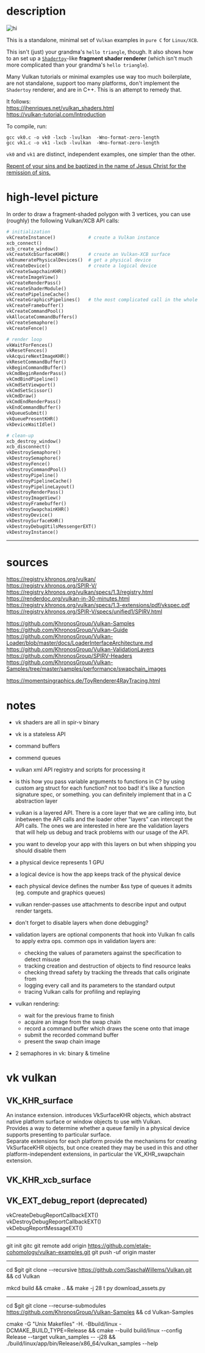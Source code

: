 # description

![hi](vk0.png "vk0 fragment shader renderer")

This is a standalone, minimal set of `Vulkan` examples in `pure C` for `Linux/XCB`.

This isn't (just) your grandma's `hello triangle`, though. It also shows how to an set up a [`Shadertoy`](https://www.shadertoy.com/view/3ltSW2)-like **fragment shader renderer** (which isn't much more complicated than your grandma's `hello triangle`).

Many Vulkan tutorials or minimal examples use way too much boilerplate, are not standalone, support too many platforms, don't implement the `Shadertoy` renderer, and are in C++.
This is an attempt to remedy that.

It follows:  
https://jhenriques.net/vulkan_shaders.html  
https://vulkan-tutorial.com/Introduction  

To compile, run:

```
gcc vk0.c -o vk0 -lxcb -lvulkan  -Wno-format-zero-length
gcc vk1.c -o vk1 -lxcb -lvulkan  -Wno-format-zero-length
```

`vk0` and `vk1` are distinct, independent examples, one simpler than the other.

[Repent of your sins and be baptized in the name of Jesus Christ for the remission of sins.](https://bible.com/bible/1/jhn.3)  

# high-level picture

In order to draw a fragment-shaded polygon with 3 vertices, you can use (roughly) the following Vulkan/XCB API calls:

```python
# initialization
vkCreateInstance()            # create a Vulkan instance
xcb_connect()
xcb_create_window()
vkCreateXcbSurfaceKHR()       # create an Vulkan-XCB surface
vkEnumeratePhysicalDevices()  # get a physical device
vkCreateDevice()              # create a logical device
vkCreateSwapchainKHR()
vkCreateImageView()
vkCreateRenderPass()
vkCreateShaderModule()
vkCreatePipelineCache()
vkCreateGraphicsPipelines()   # the most complicated call in the whole program
vkCreateFramebuffer()
vkCreateCommandPool()
vkAllocateCommandBuffers()
vkCreateSemaphore()
vkCreateFence()

# render loop
vkWaitForFences()
vkResetFences()
vkAcquireNextImageKHR()
vkResetCommandBuffer()
vkBeginCommandBuffer()
vkCmdBeginRenderPass()
vkCmdBindPipeline()
vkCmdSetViewport()
vkCmdSetScissor()
vkCmdDraw()
vkCmdEndRenderPass()
vkEndCommandBuffer()
vkQueueSubmit()
vkQueuePresentKHR()
vkDeviceWaitIdle()

# clean-up
xcb_destroy_window()
xcb_disconnect()
vkDestroySemaphore()
vkDestroySemaphore()
vkDestroyFence()
vkDestroyCommandPool()
vkDestroyPipeline()
vkDestroyPipelineCache()
vkDestroyPipelineLayout()
vkDestroyRenderPass()
vkDestroyImageView()
vkDestroyFramebuffer()
vkDestroySwapchainKHR()
vkDestroyDevice()
vkDestroySurfaceKHR()
vkDestroyDebugUtilsMessengerEXT()
vkDestroyInstance()
```

--------------------------------------------------------------------------------------------------------------------------------
# sources

https://registry.khronos.org/vulkan/  
https://registry.khronos.org/SPIR-V/  
https://registry.khronos.org/vulkan/specs/1.3/registry.html  
https://renderdoc.org/vulkan-in-30-minutes.html  
https://registry.khronos.org/vulkan/specs/1.3-extensions/pdf/vkspec.pdf  
https://registry.khronos.org/SPIR-V/specs/unified1/SPIRV.html  

https://github.com/KhronosGroup/Vulkan-Samples  
https://github.com/KhronosGroup/Vulkan-Guide  
https://github.com/KhronosGroup/Vulkan-Loader/blob/master/docs/LoaderInterfaceArchitecture.md  
https://github.com/KhronosGroup/Vulkan-ValidationLayers  
https://github.com/KhronosGroup/SPIRV-Headers  
https://github.com/KhronosGroup/Vulkan-Samples/tree/master/samples/performance/swapchain_images  

https://momentsingraphics.de/ToyRenderer4RayTracing.html  

# notes

- vk shaders are all in spir-v binary
- vk is a stateless API
- command buffers
- commend queues
- vulkan xml API registry and scripts for processing it
- is this how you pass variable arguments to functions in C? by using custom arg struct for each function? not too bad! it's like a function signature spec, or something. you can definitely implement that in a C abstraction layer

- vulkan is a layered API. There is a core layer that we are calling into, but inbetween the API calls and the loader other "layers" can intercept the API calls. The ones we are interested in here are the validation layers that will help us debug and track problems with our usage of the API.
- you want to develop your app with this layers on but when shipping you should disable them
- a physical device represents 1 GPU
- a logical device is how the app keeps track of the physical device
- each physical device defines the number &ss type of queues it admits (eg. compute and graphics queues)
- vulkan render-passes use attachments to describe input and output render targets.
- don't forget to disable layers when done debugging?

- validation layers are optional components that hook into Vulkan fn calls to apply extra ops. common ops in validation layers are:
	- checking the values of parameters against the specification to detect misuse
	- tracking creation and destruction of objects to find resource leaks
	- checking thread safety by tracking the threads that calls originate from
	- logging every call and its parameters to the standard output
	- tracing Vulkan calls for profiling and replaying

- vulkan rendering:
	- wait for the previous frame to finish
	- acquire an image from the swap chain
	- record a command buffer which draws the scene onto that image
	- submit the recorded command buffer
	- present the swap chain image

- 2 semaphores in vk: binary & timeline

# vk vulkan

## VK_KHR_surface
An instance extension. introduces VkSurfaceKHR objects, which abstract native platform surface or window objects to use with Vulkan.  
Provides a way to determine whether a queue family in a physical device supports presenting to particular surface.  
Separate extensions for each platform provide the mechanisms for creating VkSurfaceKHR objects, but once created they may be used in this and other platform-independent extensions, in particular the VK_KHR_swapchain extension.  

## VK_KHR_xcb_surface

## VK_EXT_debug_report (deprecated)
vkCreateDebugReportCallbackEXT()  
vkDestroyDebugReportCallbackEXT()  
vkDebugReportMessageEXT()  

----------------------------------------------------------------
git init
gitc
git remote add origin https://github.com/etale-cohomology/vulkan-examples.git
git push -uf origin master

----------------------------------------------------------------
cd $git
git clone --recursive https://github.com/SaschaWillems/Vulkan.git  &&  cd Vulkan

mkcd build && cmake .. && make -j 28
t py download_assets.py

----------------------------------------------------------------
cd $git
git clone --recurse-submodules https://github.com/KhronosGroup/Vulkan-Samples  &&  cd Vulkan-Samples

cmake -G "Unix Makefiles" -H. -Bbuild/linux -DCMAKE_BUILD_TYPE=Release  &&  cmake --build build/linux --config Release --target vulkan_samples -- -j28  &&  ./build/linux/app/bin/Release/x86_64/vulkan_samples --help
